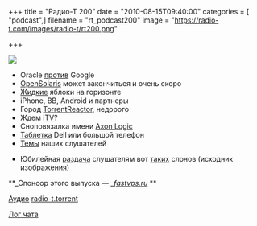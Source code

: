 +++
title = "Радио-Т 200"
date = "2010-08-15T09:40:00"
categories = [ "podcast",]
filename = "rt_podcast200"
image = "https://radio-t.com/images/radio-t/rt200.png"

+++

![](https://radio-t.com/images/radio-t/rt200.png)

- Oracle [против](http://www.opennet.ru/opennews/art.shtml?num=27610) Google
- [OpenSolaris](http://www.opennet.ru/opennews/art.shtml?num=27622) может закончиться и очень скоро
- [Жидкие](http://www.crunchgear.com/2010/08/09/apple-buys-out-liquidmetal-patents-to-stay-one-step-ahead-in-materials-game/) яблоки на горизонте
- iPhone, BB, Android и партнеры
- Город [TorrentReactor](http://torrentfreak.com/torrentreactor-buys-and-renames-russian-town-100807/), недорого
- Ждем [iTV](http://itc.ua/node/47929)?
- Сноповязалка имени [Axon Logic](http://itc.ua/node/47969)
- [Таблетка](http://mashable.com/2010/08/10/dell-streak-tablet-price/) Dell или большой телефон
- [Темы](/p/2010/08/11/prep-200/) наших слушателей

* Юбилейная [раздача](https://spreadsheets.google.com/ccc?key=0Apse9MaTqJQ5dHVaMmZjMG1MLUlUaUEwb3RsYTZ6RkE&hl=en) слушателям вот [таких](http://twitpic.com/2ersrj) слонов (исходник изображения)

**_Спонсор этого выпуска — _[_fastvps.ru_](http://fastvps.ru/) **

[Аудио](https://archive.rucast.net/radio-t/media/rt_podcast200.mp3)
[radio-t.torrent](http://www.radio-t.com/torrents/rt_podcast200.mp3.torrent)

[Лог чата](http://chat.radio-t.com/logs/radio-t-200.html)
<audio src="https://archive.rucast.net/radio-t/media/rt_podcast200.mp3" preload="none"></audio>
